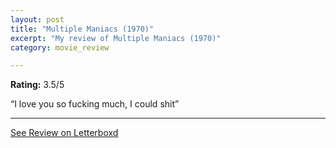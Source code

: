 ```yaml
---
layout: post
title: "Multiple Maniacs (1970)"
excerpt: "My review of Multiple Maniacs (1970)"
category: movie_review

---
```


**Rating:** 3.5/5

“I love you so fucking much, I could shit”

<hr>

[See Review on Letterboxd](https://boxd.it/20BPEL)
